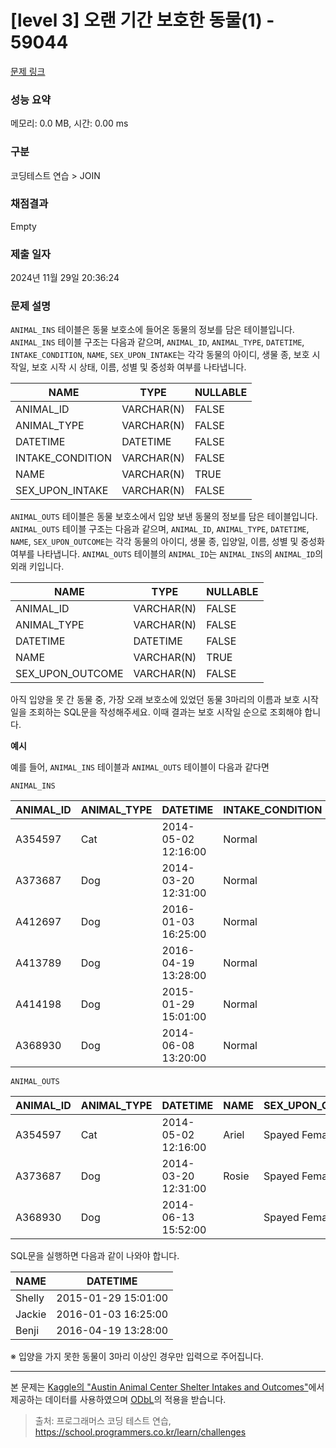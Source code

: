 # \[level 3] 오랜 기간 보호한 동물(1) - 59044

[문제 링크](https://school.programmers.co.kr/learn/courses/30/lessons/59044)

### 성능 요약

메모리: 0.0 MB, 시간: 0.00 ms

### 구분

코딩테스트 연습 > JOIN

### 채점결과

Empty

### 제출 일자

2024년 11월 29일 20:36:24

### 문제 설명

`ANIMAL_INS` 테이블은 동물 보호소에 들어온 동물의 정보를 담은 테이블입니다. `ANIMAL_INS` 테이블 구조는 다음과 같으며, `ANIMAL_ID`, `ANIMAL_TYPE`, `DATETIME`, `INTAKE_CONDITION`, `NAME`, `SEX_UPON_INTAKE`는 각각 동물의 아이디, 생물 종, 보호 시작일, 보호 시작 시 상태, 이름, 성별 및 중성화 여부를 나타냅니다.

| NAME              | TYPE       | NULLABLE |
| ----------------- | ---------- | -------- |
| ANIMAL\_ID        | VARCHAR(N) | FALSE    |
| ANIMAL\_TYPE      | VARCHAR(N) | FALSE    |
| DATETIME          | DATETIME   | FALSE    |
| INTAKE\_CONDITION | VARCHAR(N) | FALSE    |
| NAME              | VARCHAR(N) | TRUE     |
| SEX\_UPON\_INTAKE | VARCHAR(N) | FALSE    |

`ANIMAL_OUTS` 테이블은 동물 보호소에서 입양 보낸 동물의 정보를 담은 테이블입니다. `ANIMAL_OUTS` 테이블 구조는 다음과 같으며, `ANIMAL_ID`, `ANIMAL_TYPE`, `DATETIME`, `NAME`, `SEX_UPON_OUTCOME`는 각각 동물의 아이디, 생물 종, 입양일, 이름, 성별 및 중성화 여부를 나타냅니다. `ANIMAL_OUTS` 테이블의 `ANIMAL_ID`는 `ANIMAL_INS`의 `ANIMAL_ID`의 외래 키입니다.

| NAME               | TYPE       | NULLABLE |
| ------------------ | ---------- | -------- |
| ANIMAL\_ID         | VARCHAR(N) | FALSE    |
| ANIMAL\_TYPE       | VARCHAR(N) | FALSE    |
| DATETIME           | DATETIME   | FALSE    |
| NAME               | VARCHAR(N) | TRUE     |
| SEX\_UPON\_OUTCOME | VARCHAR(N) | FALSE    |

아직 입양을 못 간 동물 중, 가장 오래 보호소에 있었던 동물 3마리의 이름과 보호 시작일을 조회하는 SQL문을 작성해주세요. 이때 결과는 보호 시작일 순으로 조회해야 합니다.

**예시**

예를 들어, `ANIMAL_INS` 테이블과 `ANIMAL_OUTS` 테이블이 다음과 같다면

`ANIMAL_INS`

| ANIMAL\_ID | ANIMAL\_TYPE | DATETIME            | INTAKE\_CONDITION | NAME   | SEX\_UPON\_INTAKE |
| ---------- | ------------ | ------------------- | ----------------- | ------ | ----------------- |
| A354597    | Cat          | 2014-05-02 12:16:00 | Normal            | Ariel  | Spayed Female     |
| A373687    | Dog          | 2014-03-20 12:31:00 | Normal            | Rosie  | Spayed Female     |
| A412697    | Dog          | 2016-01-03 16:25:00 | Normal            | Jackie | Neutered Male     |
| A413789    | Dog          | 2016-04-19 13:28:00 | Normal            | Benji  | Spayed Female     |
| A414198    | Dog          | 2015-01-29 15:01:00 | Normal            | Shelly | Spayed Female     |
| A368930    | Dog          | 2014-06-08 13:20:00 | Normal            |        | Spayed Female     |

`ANIMAL_OUTS`

| ANIMAL\_ID | ANIMAL\_TYPE | DATETIME            | NAME  | SEX\_UPON\_OUTCOME |
| ---------- | ------------ | ------------------- | ----- | ------------------ |
| A354597    | Cat          | 2014-05-02 12:16:00 | Ariel | Spayed Female      |
| A373687    | Dog          | 2014-03-20 12:31:00 | Rosie | Spayed Female      |
| A368930    | Dog          | 2014-06-13 15:52:00 |       | Spayed Female      |

SQL문을 실행하면 다음과 같이 나와야 합니다.

| NAME   | DATETIME            |
| ------ | ------------------- |
| Shelly | 2015-01-29 15:01:00 |
| Jackie | 2016-01-03 16:25:00 |
| Benji  | 2016-04-19 13:28:00 |

※ 입양을 가지 못한 동물이 3마리 이상인 경우만 입력으로 주어집니다.

***

본 문제는 [Kaggle의 "Austin Animal Center Shelter Intakes and Outcomes"](https://www.kaggle.com/aaronschlegel/austin-animal-center-shelter-intakes-and-outcomes)에서 제공하는 데이터를 사용하였으며 [ODbL](https://opendatacommons.org/licenses/odbl/1.0/)의 적용을 받습니다.

> 출처: 프로그래머스 코딩 테스트 연습, https://school.programmers.co.kr/learn/challenges
